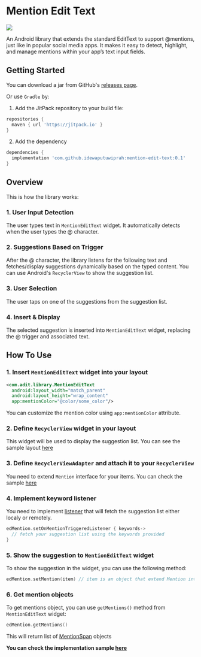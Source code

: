# Mention Edit Text 
[![](https://jitpack.io/v/idewaputuwiprah/mention-edit-text.svg)](https://jitpack.io/#idewaputuwiprah/mention-edit-text)

An Android library that extends the standard EditText to support @mentions, just like in popular social media apps. It makes it easy to detect, highlight, and manage mentions within your app’s text input fields.

## Getting Started
You can download a jar from GitHub's [releases page][1].

Or use `Gradle` by:

1. Add the JitPack repository to your build file:
```gradle
repositories {
  maven { url 'https://jitpack.io' }
}
```
2. Add the dependency
```gradle
dependencies {
  implementation 'com.github.idewaputuwiprah:mention-edit-text:0.1'
}
```

## Overview
This is how the library works:

### 1. User Input Detection  
The user types text in `MentionEditText` widget. It automatically detects when the user types the @ character.

### 2. Suggestions Based on Trigger
After the @ character, the library listens for the following text and fetches/display suggestions dynamically based on the typed content. You can use Android's `RecyclerView` to show the suggestion list.

### 3. User Selection
The user taps on one of the suggestions from the suggestion list. 

### 4. Insert & Display
The selected suggestion is inserted into `MentionEditText` widget, replacing the @ trigger and associated text.

## How To Use

### 1. Insert `MentionEditText` widget into your layout  
```xml
<com.adit.library.MentionEditText
  android:layout_width="match_parent"
  android:layout_height="wrap_content"
  app:mentionColor="@color/some_color"/>
```
You can customize the mention color using `app:mentionColor` attribute.  

  
### 2. Define `RecyclerView` widget in your layout  
This widget will be used to display the suggestion list. You can see the sample layout [here][2]

  
### 3. Define `RecyclerViewAdapter` and attach it to your `RecyclerView`  
You need to extend `Mention` interface for your items. You can check the sample [here][3]

  
### 4. Implement keyword listener  
You need to implement [listener][4] that will fetch the suggestion list either localy or remotely.
```kotlin
edMention.setOnMentionTriggeredListener { keywords->
  // fetch your suggestion list using the keywords provided
}
```

  
### 5. Show the suggestion to `MentionEditText` widget  
To show the suggestion in the widget, you can use the following method:
```kotlin
edMention.setMention(item) // item is an object that extend Mention interface
```

  
### 6. Get mention objects  
To get mentions object, you can use `getMentions()` method from `MentionEditText` widget:
```kotlin
edMention.getMentions()
```
This will return list of [MentionSpan][5] objects  

  
**You can check the implementation sample [here][6]**

[1]: https://github.com/idewaputuwiprah/mention-edit-text/releases
[2]: https://github.com/idewaputuwiprah/mention-edit-text/blob/master/app/src/main/res/layout/activity_main.xml
[3]: https://github.com/idewaputuwiprah/mention-edit-text/blob/master/app/src/main/java/com/adit/mentionedittext/MainAdapter.kt
[4]: https://github.com/idewaputuwiprah/mention-edit-text/blob/master/app/src/main/java/com/adit/mentionedittext/MainActivity.kt#L39
[5]: https://github.com/idewaputuwiprah/mention-edit-text/blob/master/library/src/main/java/com/adit/library/MentionSpan.kt
[6]: https://github.com/idewaputuwiprah/mention-edit-text/blob/master/app/src/main/java/com/adit/mentionedittext/MainActivity.kt
